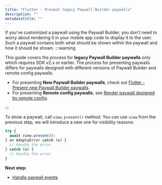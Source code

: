 ```yaml
---
title: "Flutter - Present legacy Paywall Builder paywalls"
description: ""
metadataTitle: ""
---
```

<!--- flutter-present-paywalls-legacy.md --->
If you've customized a paywall using the Paywall Builder, you don't need to worry about rendering it in your mobile app code to display it to the user. Such a paywall contains both what should be shown within the paywall and how it should be shown.
:::warning

This guide covers the process for **legacy Paywall Builder paywalls** only which requires SDK v2.x or earlier. The process for presenting paywalls differs for paywalls designed with different versions of Paywall Builder and remote config paywalls.

- For presenting **New Paywall Builder paywalls**, check out [Flutter - Present new Paywall Builder paywalls](flutter-present-paywalls).
- For presenting **Remote config paywalls**, see [Render paywall designed by remote config](present-remote-config-paywalls).

:::

To show a paywall, call `view.present()` method. You can use `view` from the previous step, we will introduce a new one for visibility reasons:

```typescript title="Flutter"
try {
  await view.present();
} on AdaptyError catch (e) {
  // handle the error
} catch (e) {
  // handle the error
}
```

**Next step:**

- [Handle paywall events](flutter-handling-events-legacy)